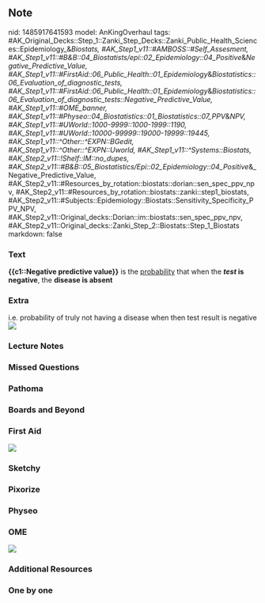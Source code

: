 ## Note
nid: 1485917641593
model: AnKingOverhaul
tags: #AK_Original_Decks::Step_1::Zanki_Step_Decks::Zanki_Public_Health_Sciences::Epidemiology_&_Biostats, #AK_Step1_v11::#AMBOSS::#Self_Assesment, #AK_Step1_v11::#B&B::04_Biostatists/epi::02_Epidemiology::04_Positive_&_Negative_Predictive_Value, #AK_Step1_v11::#FirstAid::06_Public_Health::01_Epidemiology_&_Biostatistics::06_Evaluation_of_diagnostic_tests, #AK_Step1_v11::#FirstAid::06_Public_Health::01_Epidemiology_&_Biostatistics::06_Evaluation_of_diagnostic_tests::Negative_Predictive_Value, #AK_Step1_v11::#OME_banner, #AK_Step1_v11::#Physeo::04_Biostatistics::01_Biostatistics::07_PPV_&_NPV, #AK_Step1_v11::#UWorld::1000-9999::1000-1999::1190, #AK_Step1_v11::#UWorld::10000-99999::19000-19999::19445, #AK_Step1_v11::^Other::^EXPN::BGedit, #AK_Step1_v11::^Other::^EXPN::Uworld, #AK_Step1_v11::^Systems::Biostats, #AK_Step2_v11::!Shelf::IM::no_dupes, #AK_Step2_v11::#B&B::05_Biostatistics/Epi::02_Epidemiology::04_Positive_&_Negative_Predictive_Value, #AK_Step2_v11::#Resources_by_rotation::biostats::dorian::sen_spec_ppv_npv, #AK_Step2_v11::#Resources_by_rotation::biostats::zanki::step1_biostats, #AK_Step2_v11::#Subjects::Epidemiology::Biostats::Sensitivity_Specificity_PPV_NPV, #AK_Step2_v11::Original_decks::Dorian::im::biostats::sen_spec_ppv_npv, #AK_Step2_v11::Original_decks::Zanki_Step_2::Biostats::Step_1_Biostats
markdown: false

### Text
<div>
  <div>
    <b>{{c1::Negative predictive value}}</b> is the
    <u>probability</u> that when the <b><i>test</i> is
    negative</b>, the <b>disease is absent</b>
  </div>
</div>

### Extra
<div>
  <div>
    i.e. probability of truly not having a disease when then test
    result is negative
  </div>
</div>
<div>
  <i><img src="paste-64862596104193.jpg"></i>
</div>

### Lecture Notes


### Missed Questions


### Pathoma


### Boards and Beyond


### First Aid
<img src="tmpHLGulu.png">

### Sketchy


### Pixorize


### Physeo


### OME
<div class="ome-widget">
  <a href="https://onlinemeded.org?ref=anki"><img src=
  "_OME_AnkiFlashcards_General_7.png"></a>
</div>

### Additional Resources


### One by one

